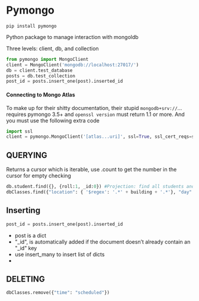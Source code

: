 # Pymongo

`pip install pymongo`

Python package to manage interaction with mongoldb

Three levels: client, db, and collection

```python
from pymongo import MongoClient
client = MongoClient('mongodb://localhost:27017/')
db = client.test_database
posts = db.test_collection
post_id = posts.insert_one(post).inserted_id
```

#### Connecting to Mongo Atlas

To make up for their shitty documentation, their stupid `mongodb+srv://`... requires pymongo 3.5+ and `openssl version` must return 1.1 or more. And you must use the following extra code

```python
import ssl
client = pymongo.MongoClient('[atlas...uri]', ssl=True, ssl_cert_reqs=ssl.CERT_NONE)
```

## QUERYING

Returns a cursor which is iterable, use .count to get the number in the cursor for empty checking

```python
db.student.find({}, {roll:1, _id:0}) #Projection: find all students and return their roll and not their id(id returned by default
dbClasses.find({"location": { '$regex': '.*' + building + '.*'}, "day": WEEKDAYS[weekday]})
```

## Inserting
```py
post_id = posts.insert_one(post).inserted_id
```
- post is a dict
- "_id", is automatically added if the document doesn’t already contain an "_id" key
- use insert_many to insert list of dicts
-
## DELETING
```python
dbClasses.remove({"time": "scheduled"})
```
